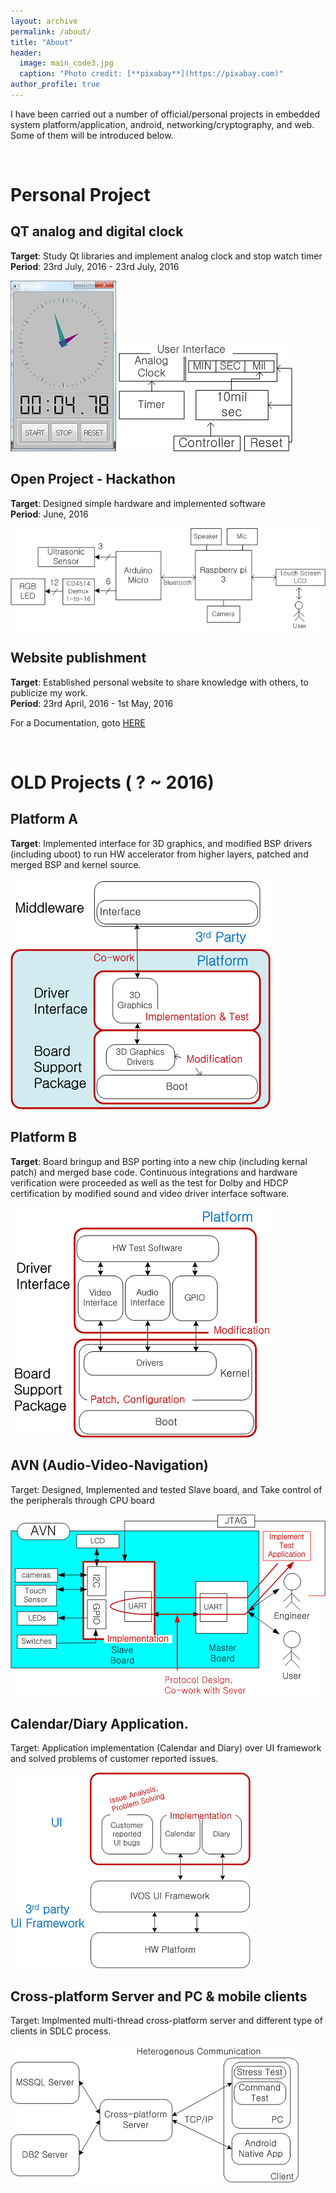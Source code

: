 ```yaml
---
layout: archive
permalink: /about/
title: "About"
header:
  image: main_code3.jpg
  caption: "Photo credit: [**pixabay**](https://pixabay.com)"
author_profile: true
---
```


I have been carried out a number of official/personal projects in embedded system platform/application, android, networking/cryptography, and web.
Some of them will be introduced below.<br>

<br>

# Personal Project

## QT analog and digital clock
**Target**: Study Qt libraries and implement analog clock and stop watch timer<br>
**Period**: 23rd July, 2016 - 23rd July, 2016

![clock ui](/images/work/qt_clock_ui.png)
![clock_design](/images/work/qt_clock.png)

## Open Project - Hackathon
**Target**: Designed simple hardware and implemented software <br>
**Period**: June, 2016

![hackathon](/images/work/hackathon.png)

## Website publishment

**Target**: Established personal website to share knowledge with others, to publicize my work.<br>
**Period**: 23rd April, 2016 - 1st May, 2016

For a Documentation, goto [HERE](/documentation/Web-Documentation)

<br>

# OLD Projects ( ? ~ 2016)

## Platform A
**Target**: Implemented interface for 3D graphics, and modified BSP drivers (including uboot) to run HW accelerator from higher layers, patched and merged BSP and kernel source.


![Platform A](/images/work/uc1500.png)
<!--
![uc1500 front](/images/work/uc1500_front.jpg)
-->

## Platform B

**Target**: Board bringup and BSP porting into a new chip (including kernal patch) and merged base code. Continuous integrations and hardware verification were  proceeded as well as the test for Dolby and HDCP certification by modified sound and video driver interface software.

![Platform B](/images/work/uc1300.png)

<!--
![uc1300 front](/images/work/uc1300_front.jpg)

![uc1300 back](/images/work/uc1300_back.jpg)
-->

## AVN (Audio-Video-Navigation)

Target: Designed, Implemented and tested Slave board, and Take control of the peripherals through CPU board

![AVN](/images/work/avn.png)

## Calendar/Diary Application.

Target: Application implementation (Calendar and Diary) over UI framework and solved problems of customer reported issues.

![calendar UI](/images/work/celrun.png)


## Cross-platform Server and PC & mobile clients

Target: Implmented multi-thread cross-platform server and different type of clients in SDLC process.

![crossplatform](/images/work/cross-pf.png)
